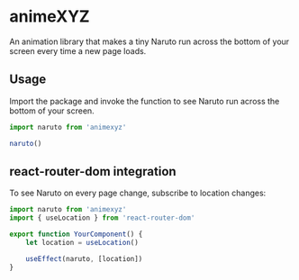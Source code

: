 # animeXYZ

An animation library that makes a tiny Naruto run across the bottom of
your screen every time a new page loads.


## Usage

Import the package and invoke the function to see Naruto run across the
bottom of your screen.

```js
import naruto from 'animexyz'

naruto()
```

## react-router-dom integration

To see Naruto on every page change, subscribe to location changes:

```js
import naruto from 'animexyz'
import { useLocation } from 'react-router-dom'

export function YourComponent() {
    let location = useLocation()

    useEffect(naruto, [location])
}
```
